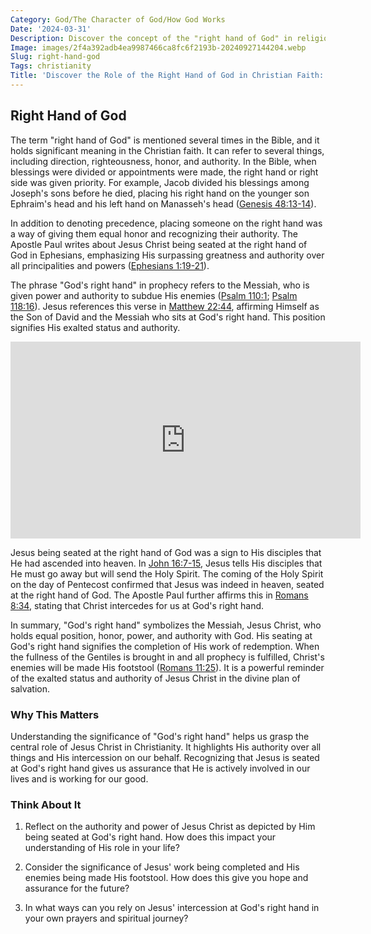```yaml
---
Category: God/The Character of God/How God Works
Date: '2024-03-31'
Description: Discover the concept of the "right hand of God" in religious beliefs. Explore the significance and symbolism of this divine position.
Image: images/2f4a392adb4ea9987466ca8fc6f2193b-20240927144204.webp
Slug: right-hand-god
Tags: christianity
Title: 'Discover the Role of the Right Hand of God in Christian Faith: A Divine Perspective'
---
```


## Right Hand of God

The term "right hand of God" is mentioned several times in the Bible, and it holds significant meaning in the Christian faith. It can refer to several things, including direction, righteousness, honor, and authority. In the Bible, when blessings were divided or appointments were made, the right hand or right side was given priority. For example, Jacob divided his blessings among Joseph's sons before he died, placing his right hand on the younger son Ephraim's head and his left hand on Manasseh's head ([Genesis 48:13-14](https://www.bibleref.com/Genesis/48/Genesis-48-13.html)).

In addition to denoting precedence, placing someone on the right hand was a way of giving them equal honor and recognizing their authority. The Apostle Paul writes about Jesus Christ being seated at the right hand of God in Ephesians, emphasizing His surpassing greatness and authority over all principalities and powers ([Ephesians 1:19-21](https://www.bibleref.com/Ephesians/1/Ephesians-1-19.html)).

The phrase "God's right hand" in prophecy refers to the Messiah, who is given power and authority to subdue His enemies ([Psalm 110:1](https://www.bibleref.com/Psalm/110/Psalm-110-1.html); [Psalm 118:16](https://www.bibleref.com/Psalm/118/Psalm-118-16.html)). Jesus references this verse in [Matthew 22:44](https://www.bibleref.com/Matthew/22/Matthew-22-44.html), affirming Himself as the Son of David and the Messiah who sits at God's right hand. This position signifies His exalted status and authority.


<iframe width="560" height="315" src="https://www.youtube.com/embed/heFh5aQjwtI" frameborder="0" allow="autoplay; encrypted-media" allowfullscreen></iframe>


Jesus being seated at the right hand of God was a sign to His disciples that He had ascended into heaven. In [John 16:7-15](https://www.bibleref.com/John/16/John-16-7.html), Jesus tells His disciples that He must go away but will send the Holy Spirit. The coming of the Holy Spirit on the day of Pentecost confirmed that Jesus was indeed in heaven, seated at the right hand of God. The Apostle Paul further affirms this in [Romans 8:34](https://www.bibleref.com/Romans/8/Romans-8-34.html), stating that Christ intercedes for us at God's right hand.

In summary, "God's right hand" symbolizes the Messiah, Jesus Christ, who holds equal position, honor, power, and authority with God. His seating at God's right hand signifies the completion of His work of redemption. When the fullness of the Gentiles is brought in and all prophecy is fulfilled, Christ's enemies will be made His footstool ([Romans 11:25](https://www.bibleref.com/Romans/11/Romans-11-25.html)). It is a powerful reminder of the exalted status and authority of Jesus Christ in the divine plan of salvation.

### Why This Matters

Understanding the significance of "God's right hand" helps us grasp the central role of Jesus Christ in Christianity. It highlights His authority over all things and His intercession on our behalf. Recognizing that Jesus is seated at God's right hand gives us assurance that He is actively involved in our lives and is working for our good.

### Think About It

1. Reflect on the authority and power of Jesus Christ as depicted by Him being seated at God's right hand. How does this impact your understanding of His role in your life?

2. Consider the significance of Jesus' work being completed and His enemies being made His footstool. How does this give you hope and assurance for the future?

3. In what ways can you rely on Jesus' intercession at God's right hand in your own prayers and spiritual journey?